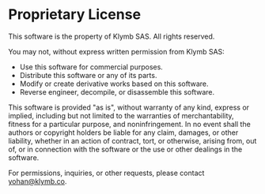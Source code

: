 
# Proprietary License

This software is the property of Klymb SAS. All rights reserved.

You may not, without express written permission from Klymb SAS:

- Use this software for commercial purposes.
- Distribute this software or any of its parts.
- Modify or create derivative works based on this software.
- Reverse engineer, decompile, or disassemble this software.

This software is provided "as is", without warranty of any kind, express or implied, including but not limited to the warranties of merchantability, fitness for a particular purpose, and noninfringement. In no event shall the authors or copyright holders be liable for any claim, damages, or other liability, whether in an action of contract, tort, or otherwise, arising from, out of, or in connection with the software or the use or other dealings in the software.

For permissions, inquiries, or other requests, please contact yohan@klymb.co.
